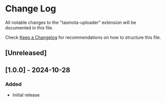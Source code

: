 # Change Log

All notable changes to the "tasmota-uploader" extension will be documented in this file.

Check [Keep a Changelog](http://keepachangelog.com/) for recommendations on how to structure this file.

## [Unreleased]

## [1.0.0] - 2024-10-28

### Added

- Initial release